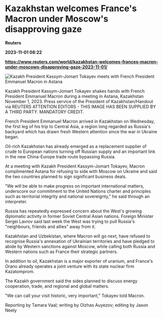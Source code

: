 # Kazakhstan welcomes France's Macron under Moscow's disapproving gaze
**Reuters**

**2023-11-01 08:22**

**https://www.reuters.com/world/kazakhstan-welcomes-frances-macron-under-moscows-disapproving-gaze-2023-11-01/**

![Kazakh President Kassym-Jomart Tokayev meets with French President Emmanuel Macron in Astana](https://www.reuters.com/resizer/AFERGb3nUpkhMj7e_DLGFu7sjkk=/1920x0/filters:quality(80)/cloudfront-us-east-2.images.arcpublishing.com/reuters/VQFL63TD5BLHVF3ON5FNQNMEUE.jpg)

Kazakh President Kassym-Jomart Tokayev shakes hands with French President Emmanuel Macron during a meeting in Astana, Kazakhstan November 1, 2023. Press service of the President of Kazakhstan/Handout via REUTERS ATTENTION EDITORS - THIS IMAGE HAS BEEN SUPPLIED BY A THIRD PARTY. MANDATORY CREDIT.

French President Emmanuel Macron arrived in Kazakhstan on Wednesday, the first leg of his trip to Central Asia, a region long regarded as Russia's backyard which has drawn fresh Western attention since the war in Ukraine began.

Oil-rich Kazakhstan has already emerged as a replacement supplier of crude to European nations turning off Russian supply and an important link in the new China-Europe trade route bypassing Russia.

At a meeting with Kazakh President Kassym-Jomart Tokayev, Macron complimented Astana for refusing to side with Moscow on Ukraine and said the two countries planned to sign significant business deals.

"We will be able to make progress on important international matters, underscore our commitment to the United Nations charter and principles such as territorial integrity and national sovereignty," he said through an interpreter.

Russia has repeatedly expressed concern about the West's growing diplomatic activity in former Soviet Central Asian nations. Foreign Minister Sergei Lavrov said last week the West was trying to pull Russia's "neighbours, friends and allies" away from it.

Kazakhstan and Uzbekistan, where Macron will go next, have refused to recognise Russia's annexation of Ukrainian territories and have pledged to abide by Western sanctions against Moscow, while calling both Russia and Western nations such as France their strategic partners.

In addition to oil, Kazakhstan is a major exporter of uranium, and France's Orano already operates a joint venture with its state nuclear firm Kazatomprom.

The Kazakh government said the sides planned to discuss energy cooperation, trade, and regional and global matters.

"We can call your visit historic, very important," Tokayev told Macron.

Reporting by Tamara Vaal; writing by Olzhas Auyezov; editing by Jason Neely